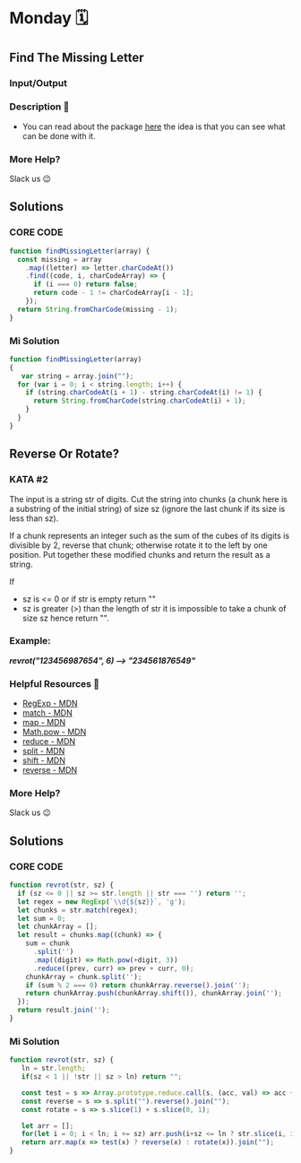 # Monday 🗓️
## Find The Missing Letter

### Input/Output

### Description 📖
<ul>
  <li>You can read about the package <a href="https://www.npmjs.com/package/enquirer">here</a> the idea is that you can see what can be done with it. </li>
</ul>

### More Help?
Slack us 😉

## Solutions
### CORE CODE 
```javascript
function findMissingLetter(array) {
  const missing = array
    .map((letter) => letter.charCodeAt())
    .find((code, i, charCodeArray) => {
      if (i === 0) return false;
      return code - 1 != charCodeArray[i - 1];
    });
  return String.fromCharCode(missing - 1);
}
```
### Mi Solution

```javascript
function findMissingLetter(array)
{
   var string = array.join("");
  for (var i = 0; i < string.length; i++) {
    if (string.charCodeAt(i + 1) - string.charCodeAt(i) != 1) {
      return String.fromCharCode(string.charCodeAt(i) + 1);
    }
  }
}
```

## Reverse Or Rotate?

### KATA #2
The input is a string str of digits. Cut the string into chunks (a chunk here is a substring of the initial string) of size sz (ignore the last chunk if its size is less than sz).

<p>If a chunk represents an integer such as the sum of the cubes of its digits is divisible by 2, reverse that chunk; otherwise rotate it to the left by one position. Put together these modified chunks and return the result as a string.</p>

If
<ul> 
  <li> sz is <= 0 or if str is empty return ""</li>
  <li> sz is greater (>) than the length of str it is impossible to take a chunk of size sz hence return "". </li> </ul>
  
### Example:
***revrot("123456987654", 6) --> "234561876549"***

### Helpful Resources 📖
<ul>
  <li><a href="https://developer.mozilla.org/en-US/docs/Web/JavaScript/Reference/Global_Objects/RegExp">RegExp - MDN</a> </li>
  <li><a href="https://developer.mozilla.org/en-US/docs/Web/JavaScript/Reference/Global_Objects/String/match">match - MDN</a> </li>
  <li><a href="https://developer.mozilla.org/en-US/docs/Web/JavaScript/Reference/Global_Objects/Array/map">map - MDN</a> </li> 
  <li><a href="https://developer.mozilla.org/en-US/docs/Web/JavaScript/Reference/Global_Objects/Math/pow">Math.pow - MDN</a> </li> 
  <li><a href="https://developer.mozilla.org/en-US/docs/Web/JavaScript/Reference/Global_Objects/Array/Reduce">reduce - MDN</a> </li> 
  <li><a href="https://developer.mozilla.org/en-US/docs/Web/JavaScript/Reference/Global_Objects/String/split">split - MDN</a> </li> 
  <li><a href="https://developer.mozilla.org/en-US/docs/Web/JavaScript/Reference/Global_Objects/Array/shift">shift - MDN</a> </li> 
  <li><a href="https://developer.mozilla.org/en-US/docs/Web/JavaScript/Reference/Global_Objects/Array/reverse">reverse - MDN</a> </li> 
</ul> 

### More Help?

Slack us 😉

## Solutions
### CORE CODE 
```javascript
function revrot(str, sz) {
  if (sz <= 0 || sz >= str.length || str === '') return '';
  let regex = new RegExp(`\\d{${sz}}`, 'g');
  let chunks = str.match(regex);
  let sum = 0;
  let chunkArray = [];
  let result = chunks.map((chunk) => {
    sum = chunk
      .split('')
      .map((digit) => Math.pow(+digit, 3))
      .reduce((prev, curr) => prev + curr, 0);
    chunkArray = chunk.split('');
    if (sum % 2 === 0) return chunkArray.reverse().join('');
    return chunkArray.push(chunkArray.shift()), chunkArray.join('');
  });
  return result.join('');
}
```
### Mi Solution
```javascript
function revrot(str, sz) {
   ln = str.length;
   if(sz < 1 || !str || sz > ln) return "";

   const test = s => Array.prototype.reduce.call(s, (acc, val) => acc + Number(val) ** 3, 0) % 2 === 0;
   const reverse = s => s.split("").reverse().join("");
   const rotate = s => s.slice(1) + s.slice(0, 1);

   let arr = [];
   for(let i = 0; i < ln; i += sz) arr.push(i+sz <= ln ? str.slice(i, i+sz) : "")
   return arr.map(x => test(x) ? reverse(x) : rotate(x)).join("");
}
```


